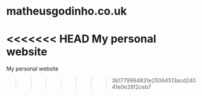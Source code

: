 # matheusgodinho.co.uk
<<<<<<< HEAD
My personal website
=======
My personal website
>>>>>>> 3b1779994831e25064513acd24041e0e28f2ceb7
